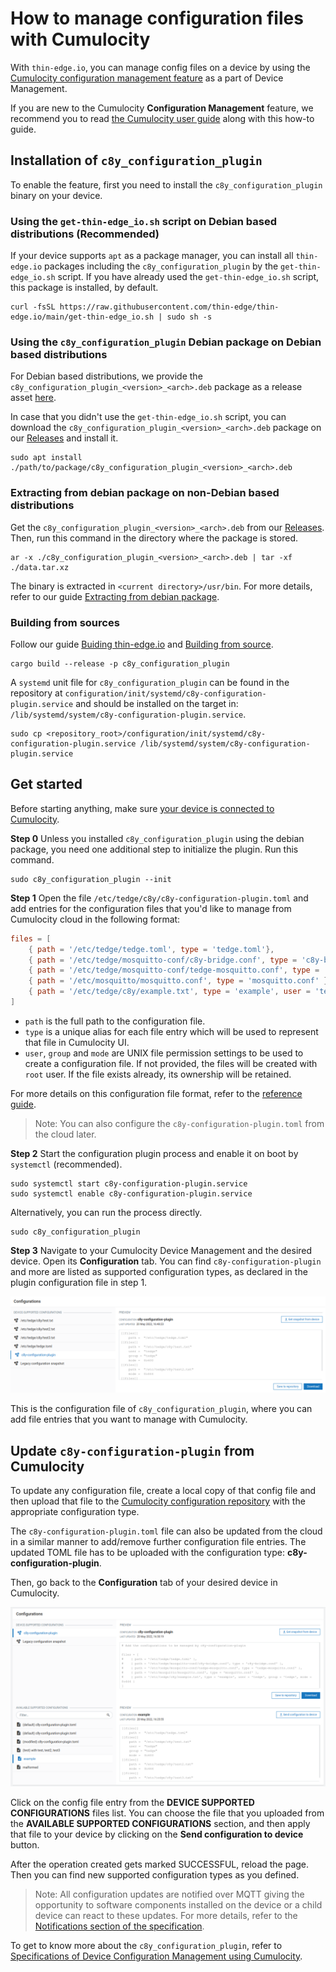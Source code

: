 # How to manage configuration files with Cumulocity

With `thin-edge.io`, you can manage config files on a device by using the [Cumulocity configuration management feature](https://cumulocity.com/guides/users-guide/device-management/#managing-configurations) as a part of Device Management.

If you are new to the Cumulocity **Configuration Management** feature,
we recommend you to read [the Cumulocity user guide](https://cumulocity.com/guides/users-guide/device-management/#managing-configurations) along with this how-to guide.

## Installation of `c8y_configuration_plugin`

To enable the feature, first you need to install the `c8y_configuration_plugin` binary on your device.

### Using the `get-thin-edge_io.sh` script on Debian based distributions (Recommended)

If your device supports `apt` as a package manager,
you can install all `thin-edge.io` packages including the `c8y_configuration_plugin` by the `get-thin-edge_io.sh` script.
If you have already used the `get-thin-edge_io.sh` script,
this package is installed, by default.

```shell
curl -fsSL https://raw.githubusercontent.com/thin-edge/thin-edge.io/main/get-thin-edge_io.sh | sudo sh -s
```

### Using the `c8y_configuration_plugin` Debian package on Debian based distributions

For Debian based distributions, we provide the `c8y_configuration_plugin_<version>_<arch>.deb` package as a release asset [here](https://github.com/thin-edge/thin-edge.io/releases).

In case that you didn't use the `get-thin-edge_io.sh` script, you can download the `c8y_configuration_plugin_<version>_<arch>.deb`  package on our [Releases](https://github.com/thin-edge/thin-edge.io/releases) and install it.

```shell
sudo apt install ./path/to/package/c8y_configuration_plugin_<version>_<arch>.deb
```

### Extracting from debian package on non-Debian based distributions

Get the `c8y_configuration_plugin_<version>_<arch>.deb` from our [Releases](https://github.com/thin-edge/thin-edge.io/releases).
Then, run this command in the directory where the package is stored.

```shell
ar -x ./c8y_configuration_plugin_<version>_<arch>.deb | tar -xf ./data.tar.xz
```

The binary is extracted in `<current directory>/usr/bin`.
For more details, refer to our guide [Extracting from debian package](./015_installation_without_deb_support.md#extracting-binaries-from-deb-packages).

### Building from sources

Follow our guide [Buiding thin-edge.io](./../BUILDING.md) and [Building from source](./015_installation_without_deb_support.md#if-building-from-source).

```shell
cargo build --release -p c8y_configuration_plugin
```

A `systemd` unit file for `c8y_configuration_plugin` can be found in the repository at `configuration/init/systemd/c8y-configuration-plugin.service`
and should be installed on the target in: `/lib/systemd/system/c8y-configuration-plugin.service`.

```shell
sudo cp <repository_root>/configuration/init/systemd/c8y-configuration-plugin.service /lib/systemd/system/c8y-configuration-plugin.service
```

## Get started

Before starting anything, make sure [your device is connected to Cumulocity](./../tutorials/connect-c8y.md).

**Step 0**
Unless you installed `c8y_configuration_plugin` using the debian package,
you need one additional step to initialize the plugin. Run this command.

```shell
sudo c8y_configuration_plugin --init
```

**Step 1**
Open the file `/etc/tedge/c8y/c8y-configuration-plugin.toml` and add entries for the configuration files that you'd like to manage from Cumulocity cloud in the following format:

```toml
files = [
    { path = '/etc/tedge/tedge.toml', type = 'tedge.toml'},
    { path = '/etc/tedge/mosquitto-conf/c8y-bridge.conf', type = 'c8y-bridge.conf' },
    { path = '/etc/tedge/mosquitto-conf/tedge-mosquitto.conf', type = 'tedge-mosquitto.conf' },
    { path = '/etc/mosquitto/mosquitto.conf', type = 'mosquitto.conf' },
    { path = '/etc/tedge/c8y/example.txt', type = 'example', user = 'tedge', group = 'tedge', mode = 0o444 }
]
```

* `path` is the full path to the configuration file.
* `type` is a unique alias for each file entry which will be used to represent that file in Cumulocity UI.
* `user`, `group` and `mode` are UNIX file permission settings to be used to create a configuration file. If not provided, the files will be created with `root` user. If the file exists already, its ownership will be retained.

For more details on this configuration file format, refer to the [reference guide](./../references/c8y-configuration-management.md#configuration).

> Note: You can also configure the `c8y-configuration-plugin.toml` from the cloud later.

**Step 2**
Start the configuration plugin process and enable it on boot by `systemctl` (recommended).

```shell
sudo systemctl start c8y-configuration-plugin.service
sudo systemctl enable c8y-configuration-plugin.service
```

Alternatively, you can run the process directly.

```
sudo c8y_configuration_plugin
```

**Step 3**
Navigate to your Cumulocity Device Management and the desired device. Open its **Configuration** tab.
You can find `c8y-configuration-plugin` and more are listed as supported configuration types, as declared in the plugin configuration file in step 1.

![Cumulocity Configuration Management Upload](./images/c8y-config-plugin-upload.png)

This is the configuration file of `c8y_configuration_plugin`, where you can add file entries that you want to manage with Cumulocity.

## Update `c8y-configuration-plugin` from Cumulocity

To update any configuration file, create a local copy of that config file and then upload that file to the [Cumulocity configuration repository](https://cumulocity.com/guides/users-guide/device-management/#to-add-a-configuration-snapshot) with the appropriate configuration type.

The `c8y-configuration-plugin.toml` file can also be updated from the cloud in a similar manner to add/remove further configuration file entries. The updated TOML file has to be uploaded with the configuration type:  **c8y-configuration-plugin**.

Then, go back to the **Configuration** tab of your desired device in Cumulocity.

![Cumulocity Configuration Management Donwload](./images/c8y-config-plugin-download.png)

Click on the config file entry from the **DEVICE SUPPORTED CONFIGURATIONS** files list.
You can choose the file that you uploaded from the **AVAILABLE SUPPORTED CONFIGURATIONS** section, and then apply that file to your device by clicking on the **Send configuration to device** button.

After the operation created gets marked SUCCESSFUL, reload the page.
Then you can find new supported configuration types as you defined.

> Note: All configuration updates are notified over MQTT giving the opportunity to software components installed on the device or a child device can react to these updates.
> For more details, refer to the [Notifications section of the specification](./../references/c8y-configuration-management.md#notifications).

To get to know more about the `c8y_configuration_plugin`, refer to [Specifications of Device Configuration Management using Cumulocity](./../references/c8y-configuration-management.md).


